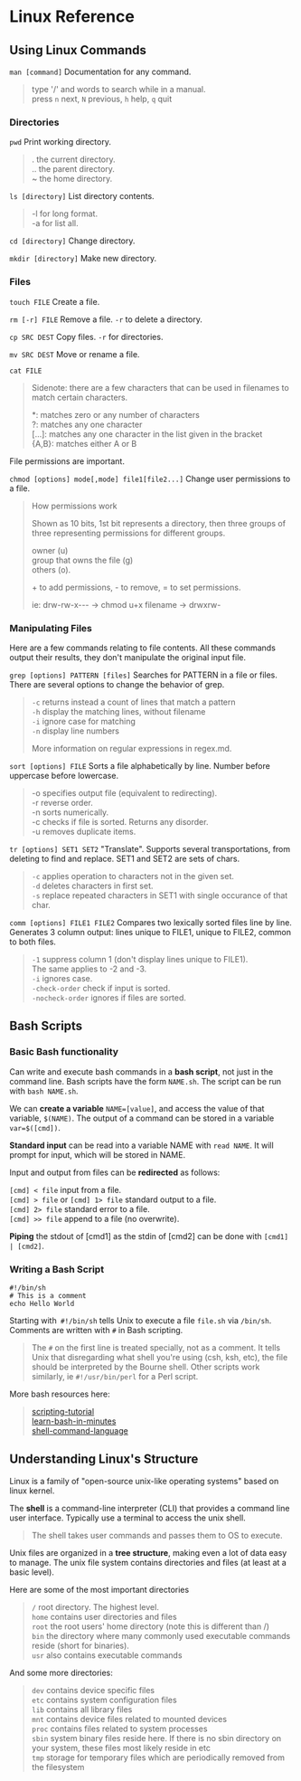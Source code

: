 # Linux Reference  

## Using Linux Commands  

`man [command]` Documentation for any command.  

> type '/' and words to search while in a manual.  
> press `n` next, `N` previous, `h` help, `q` quit  


### Directories  

`pwd` Print working directory.  

> . the current directory.  
> .. the parent directory.  
> ~ the home directory.  


`ls [directory]` List directory contents.  

> -l for long format.  
> -a for list all.  


`cd [directory]` Change directory.  

`mkdir [directory]` Make new directory.  


### Files  

`touch FILE` Create a file.  

`rm [-r] FILE` Remove a file. `-r` to delete a directory.  

`cp SRC DEST` Copy files. `-r` for directories.  

`mv SRC DEST` Move or rename a file.  

`cat FILE`

> Sidenote: there are a few characters that can be used in filenames to match certain characters.  
>   
> *: matches zero or any number of characters  
> ?: matches any one character  
> [...]: matches any one character in the list given in the bracket  
> {A,B}: matches either A or B  


File permissions are important.

`chmod [options] mode[,mode] file1[file2...]` Change user permissions to a file.

> How permissions work  
>   
> Shown as 10 bits, 1st bit represents a directory, then three groups of three representing permissions for different groups.  
>   
> owner (u)  
> group that owns the file (g)  
> others (o).  
>   
> \+ to add permissions, \- to remove, = to set permissions.  
>   
> ie: drw-rw-x--- -> chmod u+x filename -> drwxrw-



### Manipulating Files  

Here are a few commands relating to file contents. All these commands output their results, they don't manipulate the original input file.  

`grep [options] PATTERN [files]` Searches for PATTERN in a file or files. There are several options to change the behavior of grep.   

> `-c` returns instead a count of lines that match a pattern  
> `-h` display the matching lines, without filename  
> `-i` ignore case for matching  
> `-n` display line numbers  
>   
> More information on regular expressions in regex.md.  


`sort [options] FILE` Sorts a file alphabetically by line. Number before uppercase before lowercase.  

> -o specifies output file (equivalent to redirecting).  
> -r reverse order.  
> -n sorts numerically.  
> -c checks if file is sorted. Returns any disorder.  
> -u removes duplicate items.  


`tr [options] SET1 SET2` "Translate". Supports several transportations, from deleting to find and replace. SET1 and SET2 are sets of chars.   

> `-c` applies operation to characters not in the given set.  
> `-d` deletes characters in first set.  
> `-s` replace repeated characters in SET1 with single occurance of that char.  


`comm [options] FILE1 FILE2` Compares two lexically sorted files line by line. Generates 3 column output: lines unique to FILE1, unique to FILE2, common to both files.  

> `-1` suppress column 1 (don't display lines unique to FILE1).  
> The same applies to -2 and -3.  
> `-i` ignores case.  
> `-check-order` check if input is sorted.  
> `-nocheck-order` ignores if files are sorted.  



## Bash Scripts  

### Basic Bash functionality  

Can write and execute bash commands in a **bash script**, not just in the command line. Bash scripts have the form `NAME.sh`. The script can be run with `bash NAME.sh`.  

We can **create a variable** `NAME=[value]`, and access the value of that variable, `$(NAME)`. The output of a command can be stored in a variable `var=$([cmd])`.  


**Standard input** can be read into a variable NAME with `read NAME`. It will prompt for input, which will be stored in NAME.  

Input and output from files can be **redirected** as follows:  

`[cmd] < file` input from a file.  
`[cmd] > file` or `[cmd] 1> file` standard output to a file.  
`[cmd] 2> file` standard error to a file.  
`[cmd] >> file` append to a file (no overwrite).  


**Piping** the stdout of [cmd1] as the stdin of [cmd2] can be done with `[cmd1] | [cmd2]`.  


### Writing a Bash Script  

    #!/bin/sh  
	# This is a comment  
	echo Hello World  

Starting with` #!/bin/sh` tells Unix to execute a file `file.sh` via `/bin/sh`.  
Comments are written with `#` in Bash scripting.
	
> The `#` on the first line is treated specially, not as a comment. It tells Unix that disregarding what shell you're using (csh, ksh, etc), the file should be interpreted by the Bourne shell. Other scripts work similarly, ie `#!/usr/bin/perl` for a Perl script.  


More bash resources here:  

> [scripting-tutorial](https://www.shellscript.sh/ "The shell scripting tutorial!")  
> [learn-bash-in-minutes](https://learnxinyminutes.com/docs/bash/ "learn x in y minutes where x=bash")  
> [shell-command-language](https://pubs.opengroup.org/onlinepubs/9699919799/utilities/V3_chap02.html "Shell command language guide")  



## Understanding Linux's Structure  

Linux is a family of "open-source unix-like operating systems" based on linux kernel.  

The **shell** is a command-line interpreter (CLI) that provides a command line user interface. Typically use a terminal to access the unix shell.  

> The shell takes user commands and passes them to OS to execute.  


Unix files are organized in a **tree structure**, making even a lot of data easy to manage. The unix file system contains directories and files (at least at a basic level).  

Here are some of the most important directories  

> `/` root directory. The highest level.  
> `home` contains user directories and files  
> `root` the root users' home directory (note this is different than /)  
> `bin` the directory where many commonly used executable commands reside (short for binaries).  
> `usr` also contains executable commands  

And some more directories:  

> `dev` contains device specific files  
> `etc` contains system configuration files  
> `lib` contains all library files  
> `mnt` contains device files related to mounted devices  
> `proc` contains files related to system processes  
> `sbin` system binary files reside here. If there is no sbin directory on your system, these files most likely reside in etc  
> `tmp` storage for temporary files which are periodically removed from the filesystem  
